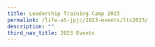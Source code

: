 ```yaml
---
title: Leadership Training Camp 2023
permalink: /life-at-jpjc/2023-events/ltc2023/
description: ""
third_nav_title: 2023 Events
---
```

